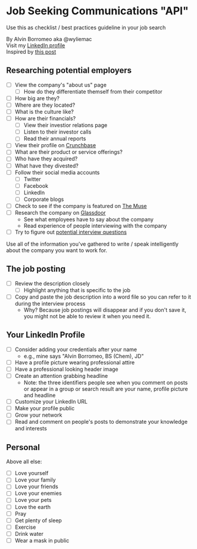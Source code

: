 # Job Seeking Communications "API"
Use this as checklist / best practices guideline in your job search

By Alvin Borromeo aka @wyliemac\
Visit my [LinkedIn profile](https://www.linkedin.com/in/alvin-borromeo/)\
Inspired by [this post](https://www.linkedin.com/pulse/thoughts-job-seeking-communications-api-alvin-borromeo-bs-chem-jd/)

## Researching potential employers

- [ ] View the company's "about us" page
  - [ ] How do they differentiate themself from their competitor
- [ ] How big are they?
- [ ] Where are they located?
- [ ] What is the culture like?
- [ ] How are their financials?
  - [ ] View their investior relations page
  - [ ] Listen to their investor calls
  - [ ] Read their annual reports
- [ ] View their profile on [Crunchbase](https://www.crunchbase.com/)
- [ ] What are their product or service offerings?
- [ ] Who have they acquired?
- [ ] What have they divested?
- [ ] Follow their social media accounts
  - [ ] Twitter
  - [ ] Facebook
  - [ ] LinkedIn
  - [ ] Corporate blogs
- [ ] Check to see if the company is featured on [The Muse](https://www.themuse.com/companies)
- [ ] Research the company on [Glassdoor](https://www.glassdoor.com/member/home/index.htm)
  * See what employees have to say about the company
  * Read experience of people interviewing with the company
- [ ] Try to figure out [potential interview questions](https://www.themuse.com/advice/5-ways-to-figure-out-what-interview-questions-youll-be-asked)  

Use all of the information you've gathered to write / speak intelligently about the company you want to work for.

## The job posting

- [ ] Review the description closely
  - [ ] Highlight anything that is specific to the job
- [ ] Copy and paste the job description into a word file so you can refer to it during the interview process
  * Why? Because job postings will disappear and if you don't save it, you might not be able to review it when you need it.

## Your LinkedIn Profile

- [ ] Consider adding your credentials after your name
  * e.g., mine says "Alvin Borromeo, BS (Chem), JD"
- [ ] Have a profile picture wearing professional attire
- [ ] Have a professional looking header image
- [ ] Create an attention grabbing headline
  * Note: the three identifiers people see when you comment on posts or appear in a group or search result are your name, profile picture and headline
- [ ] Customize your LinkedIn URL
- [ ] Make your profile public
- [ ] Grow your network
- [ ] Read and comment on people's posts to demonstrate your knowledge and interests  

## Personal
Above all else:
- [ ] Love yourself
- [ ] Love your family
- [ ] Love your friends
- [ ] Love your enemies
- [ ] Love your pets
- [ ] Love the earth
- [ ] Pray
- [ ] Get plenty of sleep
- [ ] Exercise
- [ ] Drink water
- [ ] Wear a mask in public
